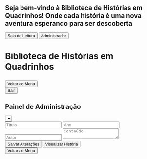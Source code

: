 <html><head><base href="https://camiloduvane.github.io/CD/"><meta charset="UTF-8"><meta name="viewport" content="width=device-width, initial-scale=1.0"><title>Biblioteca de Histórias em Quadrinhos</title>
<style>
  @import url('https://fonts.googleapis.com/css2?family=Bangers&family=Comic+Neue:wght@400;700&display=swap');

  body {
    font-family: 'Comic Neue', cursive;
    background-color: #f0f0f0;
    margin: 0;
    padding: 0;
    height: 100vh;
    display: flex;
    flex-direction: column;
  }

  .overlay {
    position: fixed;
    top: 0;
    left: 0;
    width: 100%;
    height: 100%;
    background-color: rgba(0, 0, 0, 0.7);
    display: flex;
    justify-content: center;
    align-items: center;
    z-index: 1000;
  }

  .login-container {
    background-color: white;
    padding: 20px;
    border-radius: 10px;
    text-align: center;
  }

  .login-btn {
    font-family: 'Bangers', cursive;
    font-size: 1.2em;
    padding: 10px 20px;
    margin: 10px;
    background-color: #ff6b6b;
    color: white;
    border: none;
    border-radius: 5px;
    cursor: pointer;
    transition: background-color 0.3s;
  }

  .login-btn:hover {
    background-color: #ff4757;
  }

  .container {
    flex: 1;
    max-width: none;
    width: 100%;
    margin: 0;
    border-radius: 0;
    box-shadow: none;
    overflow-y: auto;
  }

  h1 {
    font-family: 'Bangers', cursive;
    color: #ff6b6b;
    text-align: center;
    font-size: 2.5em;
    margin-bottom: 20px;
    text-shadow: 2px 2px 0px #feca57;
  }

  .menu {
    display: grid;
    grid-template-columns: repeat(auto-fill, minmax(250px, 1fr));
    gap: 20px;
    margin-bottom: 30px;
  }

  .story-card {
    background-color: #f7f1e3;
    border: 2px solid #2d3436;
    border-radius: 10px;
    padding: 15px;
    transition: transform 0.3s, box-shadow 0.3s;
    cursor: pointer;
  }

  .story-card.read {
    opacity: 0.7;
    background-color: #e0e0e0;
  }

  .story-card:hover {
    transform: translateY(-5px);
    box-shadow: 0 5px 15px rgba(0,0,0,0.1);
  }

  .story-title {
    font-family: 'Bangers', cursive;
    color: #4ecdc4;
    font-size: 1.3em;
    margin-bottom: 10px;
  }

  .story-info {
    font-size: 0.9em;
    color: #636e72;
  }

  .comic-container {
    display: none;
  }

  .scene {
    margin-bottom: 30px;
    border: 1px solid #ddd;
    padding: 15px;
    border-radius: 5px;
  }

  .scene-title {
    font-family: 'Bangers', cursive;
    color: #4ecdc4;
    font-size: 1.5em;
    margin-bottom: 10px;
  }

  .panel {
    background-color: #f7f1e3;
    border: 2px solid #2d3436;
    border-radius: 10px;
    padding: 15px;
    margin-bottom: 15px;
  }

  .panel-description {
    white-space: pre-wrap;
  }

  .dialogue {
    margin-left: 20px;
  }

  .character {
    font-weight: bold;
    color: #6c5ce7;
  }

  .moral {
    font-family: 'Bangers', cursive;
    font-size: 1.2em;
    text-align: center;
    color: #e17055;
    margin-top: 30px;
    padding: 10px;
    background-color: #ffeaa7;
    border-radius: 5px;
  }

  .nav-buttons {
    display: flex;
    justify-content: space-between;
    margin-top: 20px;
  }

  .nav-button {
    font-family: 'Bangers', cursive;
    font-size: 1.2em;
    padding: 10px 20px;
    background-color: #ff6b6b;
    color: white;
    border: none;
    border-radius: 5px;
    cursor: pointer;
    transition: background-color 0.3s;
  }

  .nav-button:hover {
    background-color: #ff4757;
  }

  .nav-button:disabled {
    background-color: #b2bec3;
    cursor: not-allowed;
  }

  .back-to-menu {
    display: block;
    margin: 20px auto;
    font-family: 'Bangers', cursive;
    font-size: 1.2em;
    padding: 10px 20px;
    background-color: #4ecdc4;
    color: white;
    border: none;
    border-radius: 5px;
    cursor: pointer;
    transition: background-color 0.3s;
  }

  .back-to-menu:hover {
    background-color: #45b7aa;
  }

  .exit-btn {
    display: block;
    margin: 20px auto;
    font-family: 'Bangers', cursive;
    font-size: 1.2em;
    padding: 10px 20px;
    background-color: #ff6b6b;
    color: white;
    border: none;
    border-radius: 5px;
    cursor: pointer;
    transition: background-color 0.3s;
  }

  .exit-btn:hover {
    background-color: #ff4757;
  }

  .edit-form {
    background-color: #f9f9f9;
    border: 1px solid #ddd;
    padding: 20px;
    margin-top: 20px;
    border-radius: 5px;
  }

  .edit-form input {
    width: 100%;
    padding: 8px;
    margin: 5px 0 15px 0;
    display: inline-block;
    border: 1px solid #ccc;
    border-radius: 4px;
    box-sizing: border-box;
  }

  .edit-form button {
    background-color: #4CAF50;
    color: white;
    padding: 10px 20px;
    border: none;
    border-radius: 4px;
    cursor: pointer;
  }

  .edit-form button:hover {
    background-color: #45a049;
  }

  .edit-form textarea {
    width: 100%;
    height: 400px;
    margin-bottom: 10px;
    font-family: 'Comic Neue', cursive;
    font-size: 14px;
    line-height: 1.5;
  }

  .edit-form p {
    margin-bottom: 10px;
    font-style: italic;
    color: #666;
  }

  .quiz {
    background-color: #f0f8ff;
    border: 1px solid #add8e6;
    border-radius: 10px;
    padding: 20px;
    margin-top: 30px;
  }

  .quiz h3 {
    font-family: 'Bangers', cursive;
    color: #4ecdc4;
    font-size: 1.5em;
    margin-bottom: 20px;
  }

  .question {
    margin-bottom: 20px;
  }

  .question p {
    font-weight: bold;
    margin-bottom: 10px;
  }

  .question label {
    display: block;
    margin-bottom: 5px;
  }

  .quiz button {
    font-family: 'Bangers', cursive;
    font-size: 1.2em;
    padding: 10px 20px;
    background-color: #ff6b6b;
    color: white;
    border: none;
    border-radius: 5px;
    cursor: pointer;
    transition: background-color 0.3s;
    margin-top: 20px;
  }

  .quiz button:hover {
    background-color: #ff4757;
  }

  .admin-panel {
    background-color: white;
    padding: 20px;
    border-radius: 10px;
    margin-top: 20px;
    display: none;
  }

  #story-select {
    width: 100%;
    padding: 10px;
    margin-bottom: 20px;
    font-size: 16px;
  }

  .quiz-question {
    margin-bottom: 20px;
  }

  .quiz-question input,
  .quiz-question textarea {
    width: 100%;
    padding: 5px;
    margin-bottom: 5px;
  }

  .admin-button {
    font-family: 'Bangers', cursive;
    font-size: 1.2em;
    padding: 10px 20px;
    background-color: #4ecdc4;
    color: white;
    border: none;
    border-radius: 5px;
    cursor: pointer;
    transition: background-color 0.3s;
    margin-top: 20px;
    margin-right: 10px;
  }

  .admin-button:hover {
    background-color: #45b7aa;
  }

  .story-preview {
    display: none;
    background-color: #fff;
    border: 1px solid #ddd;
    border-radius: 10px;
    padding: 30px;
    margin-top: 20px;
    max-height: 600px;
    overflow-y: auto;
    box-shadow: 0 4px 6px rgba(0, 0, 0, 0.1);
  }

  .story-preview h3 {
    font-family: 'Bangers', cursive;
    color: #4ecdc4;
    font-size: 2em;
    margin-bottom: 10px;
    text-align: center;
  }

  .story-preview .story-info {
    text-align: center;
    font-style: italic;
    margin-bottom: 20px;
    color: #666;
  }

  .story-preview .story-content {
    background-color: #f7f1e3;
    border: 2px solid #2d3436;
    border-radius: 10px;
    padding: 25px;
    margin-bottom: 20px;
    white-space: pre-wrap;
    font-family: 'Comic Neue', cursive;
    line-height: 1.8;
    text-align: justify;
  }

  .story-preview .quiz-section h4 {
    font-family: 'Bangers', cursive;
    color: #ff6b6b;
    font-size: 1.5em;
    margin-bottom: 15px;
  }

  .story-preview .quiz-section .question {
    background-color: #f0f8ff;
    border: 1px solid #add8e6;
    border-radius: 8px;
    padding: 15px;
    margin-bottom: 15px;
  }

  .story-preview .quiz-section .question p {
    font-weight: bold;
    margin-bottom: 10px;
  }

  .story-preview .quiz-section .question ul {
    list-style-type: none;
    padding-left: 0;
  }

  .story-preview .quiz-section .question li {
    margin-bottom: 5px;
  }

  .story-preview .quiz-section .question li.correct-answer {
    color: #4CAF50;
    font-weight: bold;
  }

  .quiz-result {
    background-color: #f0f8ff;
    border: 1px solid #add8e6;
    border-radius: 10px;
    padding: 20px;
    margin-top: 30px;
    text-align: center;
  }

  .quiz-result h3 {
    font-family: 'Bangers', cursive;
    color: #4ecdc4;
    font-size: 1.5em;
    margin-bottom: 20px;
  }

  .quiz-result p {
    font-size: 1.2em;
    margin-bottom: 20px;
  }

  .quiz-result button {
    font-family: 'Bangers', cursive;
    font-size: 1.2em;
    padding: 10px 20px;
    background-color: #ff6b6b;
    color: white;
    border: none;
    border-radius: 5px;
    cursor: pointer;
    transition: background-color 0.3s;
  }

  .quiz-result button:hover {
    background-color: #ff4757;
  }

  .fullscreen-btn {
    position: fixed;
    top: 20px;
    right: 20px;
    z-index: 1001;
    font-family: 'Bangers', cursive;
    font-size: 1.2em;
    padding: 10px 20px;
    background-color: #4ecdc4;
    color: white;
    border: none;
    border-radius: 5px;
    cursor: pointer;
    transition: background-color 0.3s;
  }

  .fullscreen-btn:hover {
    background-color: #45b7aa;
  }
  
</style>
</head>
<body>
  <div id="login-overlay" class="overlay">
    <div class="login-container">
      <h2>Seja bem-vindo à Biblioteca de Histórias em Quadrinhos! Onde cada história é uma nova aventura esperando para ser descoberta</h2>
      <button id="reading-room-btn" class="login-btn">Sala de Leitura</button>
      <button id="admin-btn" class="login-btn">Administrador</button>
    </div>
  </div>
  <div class="container">
    <h1>Biblioteca de Histórias em Quadrinhos</h1>
    <div id="story-menu" class="menu"></div>
    <div id="comic-container" class="comic-container">
      <h2 id="comic-title"></h2>
      <div id="comic-content"></div>
      <button class="back-to-menu" onclick="showMenu()">Voltar ao Menu</button>
    </div>
    <button id="exit-btn" class="exit-btn" onclick="showLoginOverlay()">Sair</button>
  </div>
  <div id="admin-panel" class="admin-panel">
    <h2>Painel de Administração</h2>
    <select id="story-select"></select>
    <div id="edit-form" class="edit-form">
      <input type="text" id="edit-title" placeholder="Título">
      <input type="number" id="edit-year" placeholder="Ano">
      <input type="text" id="edit-author" placeholder="Autor">
      <textarea id="edit-content" placeholder="Conteúdo"></textarea>
      <div id="quiz-editor"></div>
      <button onclick="saveStoryChanges()">Salvar Alterações</button>
      <button onclick="previewStory()" class="admin-button">Visualizar História</button>
    </div>
    <button onclick="showMenu()" class="admin-button">Voltar ao Menu</button>
    <div id="story-preview" class="story-preview"></div>
  </div>

  <script>
const stories = [
  {
    id: 1,
    title: "A Galinha dos Ovos de Ouro",
    year: 2000,
    author: "Camilo Duvane",
    content: `No silêncio da manhã, o fazendeiro entrou no galinheiro como fazia todos os dias. Mas, para sua surpresa, encontrou algo brilhando no meio das palhas: um ovo de ouro. Ele o pegou cuidadosamente, admirando o brilho metálico com um sorriso imenso no rosto.
"Com esse ovo, vou comprar o maior trator do mundo!"
Ele não conseguia conter a alegria, imaginando as novas possibilidades que esse ovo traria para sua fazenda. Com o ovo seguro em suas mãos, ele saiu do galinheiro, sem perceber que estava sendo vigiado.

<p>O Plano dos Ladrões</p>
Do outro lado da fazenda, escondidos entre árvores, dois ladrões observavam atentamente o fazendeiro. Eles tinham ouvido rumores sobre o ovo de ouro e estavam determinados a roubá-lo.
"Precisamos desse ovo. Com ele, seremos ricos!"
Os dois abriram um mapa desenhado à mão no chão, traçando os passos de como invadir o galinheiro. Estavam confiantes de que o plano era perfeito.
"Entramos pelo portão lateral, depois escalamos a cerca e pegamos a galinha. Fácil."

<p>O Roubo</p>
Na calada da noite, os ladrões finalmente executaram seu plano. Chegaram ao poleiro, mal iluminado pela luz da lua, e começaram a se aproximar da galinha que, supostamente, botava os ovos de ouro. Quando estavam prestes a pegá-la, um som alto os fez congelar.

<p>"CÓCÓRÓCÓCÓÓÓÓÓ!"</p>
O cacarejar ecoou por toda a fazenda, acordando os outros animais. Desesperados, os ladrões se entreolharam, o medo crescendo.

<p>A Fuga<p/>
"Corre! Corre!"
Os dois fugiram em pânico, tropeçando nas cercas e deixando um rastro de penas para trás, enquanto o cacarejar continuava alto. O plano perfeito tinha virado um desastre. Eles correram sem parar até encontrarem abrigo.

<p>O Fazendeiro Retorna</p>
Na manhã seguinte, os ladrões, ainda tremendo e escondidos atrás de arbustos, observaram o fazendeiro retornando ao galinheiro. Ele parecia alheio ao ocorrido, acariciando a galinha e levando outro ovo para casa, com um sorriso no rosto.
"Que noite tranquila. Agora é hora de vender outro ovo de ouro."
Enquanto o fazendeiro caminhava para sua casa, os ladrões sabiam que, por ora, seus planos de roubar a galinha dos ovos de ouro estavam arruinados.
E assim termina a história dos ladrões, que, mesmo com todo o planejamento, acabaram fugindo com as mãos vazias!`,
    read: false,
    quiz: [
      {
        question: "O que o fazendeiro encontrou no galinheiro?",
        options: ["Uma galinha nova", "Um ovo de prata", "Um ovo de ouro", "Um saco de dinheiro"],
        correctAnswer: 2
      },
      {
        question: "O que o fazendeiro planejava fazer com o ovo de ouro?",
        options: ["Construir uma casa", "Comprar o maior trator do mundo", "Vender a fazenda", "Guardar o ovo como lembrança"],
        correctAnswer: 1
      },
      {
        question: "Como os ladrões planejavam roubar o ovo?",
        options: ["Elaborando um plano com um mapa desenhado à mão", "Pedindo o ovo ao fazendeiro", "Comprando a galinha do fazendeiro", "Esperando a galinha botar outro ovo"],
        correctAnswer: 0
      },
      {
        question: "Quando os ladrões decidiram executar o plano?",
        options: ["De manhã cedo", "À tarde", "Durante a noite", "No horário de almoço"],
        correctAnswer: 2
      },
      {
        question: "O que aconteceu quando os ladrões chegaram ao galinheiro?",
        options: ["A galinha os atacou", "O fazendeiro os pegou", "Eles roubaram o ovo", "A galinha começou a cacarejar alto"],
        correctAnswer: 3
      },
      {
        question: "O que os ladrões fizeram quando ouviram a galinha cacarejar?",
        options: ["Pegaram a galinha e correram", "Fugiram em pânico", "Se esconderam no galinheiro", "Gritaram por ajuda"],
        correctAnswer: 1
      },
      {
        question: "Onde os ladrões se esconderam após fugirem do galinheiro?",
        options: ["No celeiro", "Dentro do galinheiro", "Atrás de arbustos", "Na casa do fazendeiro"],
        correctAnswer: 2
      },   
      {
        question: "O fazendeiro percebeu o plano dos ladrões?",
        options: ["Não", "Sim, ele os pegou", "Sim, mas não fez nada", "Sim, e correu atrás deles"],
        correctAnswer: 0
      },
      {
        question: "O que o fazendeiro fez na manhã seguinte?",
        options: ["Ele voltou ao galinheiro, acariciou a galinha e levou outro ovo para casa", "Ele descobriu o plano dos ladrões", "Ele vendeu a galinha", "Ele trancou o galinheiro"],
        correctAnswer: 0
      },
     {
        question: "Como a história termina para os ladrões?",
        options: ["Conseguem roubar o ovo", "São presos pelo fazendeiro", "Se tornam amigos do fazendeiro", "Fugiram sem o ovo e com o plano fracassado"],
        correctAnswer: 3
      }
    ]
  },
  {
    id: 2,
    title: "As Aventuras do Gato de Botas",
    year: 1995,
    author: "Camilo Duvane",
    content: `<p>O Desfile do Gato de Botas</p>
Era uma vez, em uma cidade distante, um gato muito especial que usava botas de couro reluzente. Ele era conhecido por sua astúcia e coragem. Enquanto caminhava pelas ruas, os moradores admiravam sua confiança e elegância. Com sua espada presa ao cinto e seu chapéu inclinado para o lado, o Gato de Botas se preparava para uma missão perigosa: derrotar o terrível Ogro da montanha. Ele sorriu de canto, sabendo que nada poderia impedi-lo.

<p>Preparativos para a Jornada</p>
Em seu esconderijo secreto, o Gato de Botas organizava tudo com cuidado. Ele encheu sua bolsa com petiscos de atum, colocou sua capa e ajustou bem as botas. "Vamos, Rato", disse ele ao seu pequeno companheiro. "Hoje é o dia em que enfrentaremos o Ogro e sairemos vitoriosos!" O Rato, que sempre o acompanhava, tremia de medo, mas confiava plenamente no Gato de Botas.

<p>A Caminho da Caverna</p>
Eles caminharam por florestas densas e cruzaram rios gelados até que, finalmente, chegaram à entrada da caverna do Ogro. O lugar era sombrio, com musgos escorrendo pelas paredes de pedra e uma neblina que parecia esconder perigos à espreita. O Gato de Botas sacou sua espada e deu um passo à frente. "Agora começa a verdadeira aventura", ele disse, com um brilho nos olhos.

<p>O Primeiro Desafio – Os Guardiões de Pedra</p>
Ao entrarem na caverna, dois enormes guardiões de pedra surgiram das sombras, bloqueando o caminho. Suas vozes ressoavam como trovões: "Ninguém entra sem provar sua força!" O Gato de Botas não hesitou. Ele pulou com agilidade, desviando dos socos pesados das estátuas e usando sua espada para desferir golpes rápidos. Com suas botas mágicas, ele saltava pelas paredes, confundindo os guardiões, até que, com um movimento preciso, derrubou as criaturas de pedra com um golpe final.

<p>O Labirinto do Ogro</p>
Após vencer os guardiões, o Gato e o Rato se viram diante de um labirinto escuro e traiçoeiro. O Ogro tinha enchido o lugar de armadilhas mortais. Flechas voavam de todos os lados, e o chão se abria em buracos profundos. Mas o Gato de Botas, com sua incrível habilidade e agilidade, desviava de cada obstáculo, enquanto o Rato seguia em sua cauda, torcendo para que não errassem o caminho. A cada passo, o labirinto parecia mais difícil, mas o Gato de Botas não desistia.

<p>O Encontro com o Ogro</p>
Finalmente, depois de vencer o labirinto, eles chegaram à câmara central, onde o Ogro estava sentado em seu trono de ossos. Ele era gigantesco, com músculos que pareciam montanhas e olhos que brilhavam como brasas. "Quem ousa invadir minha caverna?", rugiu o Ogro. O Gato de Botas se aproximou, sem mostrar medo, e disse: "Eu sou o Gato de Botas, e vim acabar com o seu reinado de terror!" O Ogro deu uma gargalhada, mas o Gato estava preparado.

<p>A Grande Batalha</p>
O Ogro levantou seu pesado porrete e atacou, fazendo o chão tremer. O Gato de Botas, com sua agilidade, saltava para fora do alcance dos golpes, desferindo ataques rápidos com sua espada. Cada vez que o Ogro tentava esmagá-lo, o Gato usava suas botas mágicas para saltar mais alto e mais rápido, cortando o monstro em pontos estratégicos. Mas o Ogro era poderoso, e cada erro poderia ser fatal.
<p>A luta foi intensa. O Gato escalava as paredes e usava cada centímetro de sua inteligência e agilidade para vencer. Em um momento de descuido, o Ogro o encurralou, mas o Rato, com sua pequena bravura, mordeu o tornozelo do gigante, distraindo-o por tempo suficiente para o Gato de Botas desferir o golpe final — um corte certeiro que fez o Ogro cair, derrotado.</p>

<p>O Tesouro e o Retorno Triunfante</p>
Com o Ogro derrotado, o Gato de Botas e o Rato descobriram o tesouro escondido nas profundezas da caverna. Riquezas além da imaginação estavam à sua disposição, mas, mais importante que o ouro, era a sensação de vitória e dever cumprido. O Gato de Botas olhou para o Rato e sorriu. "Conseguimos, meu amigo. Agora, vamos para casa."

<p>E assim, o Gato de Botas voltou para a cidade, mais uma vez aclamado como herói. As pessoas o saudaram enquanto ele caminhava pelas ruas com suas botas brilhando e sua cabeça erguida, sabendo que sua coragem e astúcia haviam salvado o dia mais uma vez.</p>`,
    read: false,
    quiz: [
      {
        question: "Qual era o objetivo do Gato de Botas ao entrar na caverna do Ogro?",
        options: ["Encontrar um tesouro perdido.", "Libertar prisioneiros do Ogro.", "Derrotar o Ogro e acabar com seu reinado de terror.", "Procurar um antigo artefato mágico."],
        correctAnswer: 2
      },
      {
        question: "Quem acompanhava o Gato de Botas em sua jornada?",
        options: ["Um pequeno rato.", "Um cavalo valente.", "Um corvo sábio.", "Um leão corajoso."],
        correctAnswer: 0
      },
      {
        question: "Qual foi o primeiro desafio que o Gato de Botas enfrentou dentro da caverna?",
        options: ["Um rio de lava.", "Guardiões de pedra gigantes.", "Uma armadilha de flechas.", "Um dragão adormecido."],
        correctAnswer: 1
      },
      {
        question: "Como o Rato ajudou o Gato de Botas na batalha contra o Ogro?",
        options: ["Distraiu o Ogro mordendo seu tornozelo.", "Trouxe uma espada mágica ao Gato de Botas.", " Fez uma armadilha para o Ogro cair.", "Falou com o Ogro para negociar a paz."],
        correctAnswer: 0
      }
    ]
  },
  {
    id: 3,
    title: "O Dia em que o Sol Tirou Férias",
    year: 2022,
    author: "Camilo Duvane",
    content: `<p>O Sol Decide Descansar</p>
Era uma vez, em um reino distante, onde todos os dias o Sol nascia pontualmente, brilhante e caloroso, iluminando o mundo com sua luz dourada. No entanto, naquela manhã, algo inesperado aconteceu. O Sol, ao despertar no horizonte, se sentiu cansado. "Todos os dias eu ilumino a Terra sem descanso", pensou ele. "Hoje, vou tirar um dia de folga!" E assim, sem pensar duas vezes, o Sol se escondeu atrás de uma nuvem enorme, bocejou, e adormeceu novamente.

<p>O Mundo sem Amanhecer</p>
As horas passaram e, estranhamente, não amanhecia. As pessoas saíram de suas casas, mas a escuridão continuava. O relógio marcava 8 da manhã, depois 9, 10… e ainda estava tudo escuro. "O que está acontecendo?", perguntavam-se, intrigadas. Os agricultores esperavam a luz do Sol para começar o trabalho, as crianças estavam confusas, e até os relógios de sol ficaram inúteis. As ruas estavam cheias de murmúrios: "Onde está o Sol? Será que ele nos abandonou?"

<p>A Confusão dos Animais</p>
Enquanto as pessoas tentavam entender o que estava acontecendo, os animais noturnos ficaram completamente confusos. Os morcegos voavam em círculos, sem saber se deveriam caçar ou voltar para suas cavernas. As corujas, que normalmente dormiam durante o dia, estavam acordadas, mas estranhavam que a noite parecia não ter fim. "Deveríamos continuar acordados?", perguntava-se um lobo a outro. "Ou será que estamos presos em uma noite eterna?" Os animais diurnos, por sua vez, se recusavam a sair de seus abrigos, achando que era noite.

<p>Os Planos da Lua</p>
Enquanto o Sol descansava, a Lua, que normalmente só aparecia à noite, olhava a Terra com preocupação. Ela sabia que não estava pronta para iluminar o mundo durante o dia. "Eu sou a guardiã da noite", pensava a Lua, "mas com o Sol dormindo, alguém precisa cuidar de tudo!" Assim, a Lua decidiu aparecer no céu, mas sua luz fraca não era suficiente para trazer a mesma energia que o Sol. "Preciso acordar o Sol", concluiu.

<p>A Conversa da Lua com o Sol</p>
A Lua, então, subiu até o esconderijo do Sol e o encontrou profundamente adormecido. "Sol!", chamou a Lua suavemente. "Todos na Terra estão confusos. Os humanos estão inquietos, os animais não sabem o que fazer, e a natureza precisa de você." O Sol abriu um olho, ainda preguiçoso. "Só mais cinco minutos...", ele murmurou. Mas a Lua insistiu: "Você pode descansar depois. O mundo precisa da sua luz!" Relutante, o Sol finalmente se espreguiçou e saiu de trás da nuvem.

<p>O Sol Retorna ao Céu</p>
De repente, um feixe de luz dourada cortou o céu, e as pessoas começaram a aplaudir. "O Sol voltou!", gritaram. Os animais diurnos saíram de seus abrigos, animados para um novo dia, enquanto os noturnos voltaram para suas cavernas e tocas, aliviados por poderem finalmente descansar. A Lua sorriu ao ver a Terra retornar ao seu equilíbrio natural. O Sol, mesmo ainda um pouco cansado, sentiu-se feliz por voltar a iluminar o mundo, sabendo que era insubstituível.

<p>Uma Lição Importante</p>
Antes de desaparecer no horizonte ao final do dia, o Sol refletiu: "Talvez eu realmente precise de uma folga de vez em quando, mas o mundo depende de mim. Da próxima vez, vou descansar durante a noite e deixar a Lua fazer seu trabalho." E assim, o Sol aprendeu uma importante lição sobre responsabilidade e equilíbrio, e o mundo voltou a sua rotina normal, com Sol durante o dia e Lua à noite.`,
    read: false,
    quiz: [
      {
        question: "Por que o Sol decidiu tirar um dia de folga?",
        options: ["Porque ele estava cansado de iluminar o mundo todos os dias.", "Porque estava chovendo.", "Porque a Lua pediu para ele descansar.", "Porque os humanos não precisavam mais de sua luz."],
        correctAnswer: 0
      },
      {
        question: "O que aconteceu com as pessoas quando o Sol não apareceu?",
        options: ["Elas foram dormir novamente.", "Elas não perceberam a falta do Sol.", "Elas fizeram uma festa para a Lua.", "Elas ficaram surpresas e confusas porque não amanhecia."],
        correctAnswer: 3
      },
      {
        question: "Como os animais noturnos reagiram à ausência do Sol?",
        options: ["Eles aproveitaram para caçar mais.", "Eles ficaram confusos, sem saber se deveriam dormir ou ficar acordados.", "Eles ficaram felizes por poder viver o dia todo na escuridão.", "Eles voltaram para suas tocas imediatamente."],
        correctAnswer: 1
      },
      {
        question: "Qual foi a solução que a Lua encontrou para lidar com a falta do Sol?",
        options: ["Ela decidiu brilhar com mais força para iluminar o dia.", "Ela foi conversar com o Sol para convencê-lo a voltar.", "Ela foi conversar com o Sol para convencê-lo a voltar.", "Ela decidiu deixar o mundo sem luz até o Sol voltar."],
        correctAnswer: 2
      },
      {
        question: "Como o Sol reagiu quando a Lua tentou convencê-lo a voltar?",
        options: ["Ele se recusou e pediu para a Lua cuidar do dia.", "Ele disse que precisava de mais tempo para descansar, mas acabou voltando.", "Ele concordou imediatamente e voltou para o céu.", "Ele se escondeu ainda mais."],
        correctAnswer: 1
      },
      {
        question: "Qual foi a lição que o Sol aprendeu ao final da história?",
        options: ["Que ele pode tirar folga quando quiser, sem avisar ninguém.", "Que o mundo não depende tanto dele quanto ele pensava.", "Que ele tem uma grande responsabilidade e deve descansar nos momentos apropriados.", "Que a Lua deveria assumir o papel de iluminar o mundo sempre."],
        correctAnswer: 2
      }
    ]
  },
  {
    id: 4,
    title: "A Girafa que Tinha Medo de Alturas",
    year: 2024,
    author: "Camilo Duvane",
    content: `<p>Gigi Descobre seu Medo</p>
Era uma vez, em uma vasta savana africana, onde vivia uma jovem girafa chamada Gigi. Gigi era alta, com um pescoço comprido como todas as girafas, mas havia algo que a diferenciava: ela tinha medo de alturas! Tudo começou em um dia ensolarado, quando Gigi estava comendo folhas do topo de uma árvore alta. Curiosa, ela olhou para baixo e sentiu um frio na barriga. "Ai, que alto!", pensou, tremendo um pouco. Suas longas pernas pareceram bambear e, naquele momento, ela descobriu que tinha um grande medo de olhar para baixo.

<p>Os Animais Tentam Ajudar</p>
A notícia sobre o medo de Gigi rapidamente se espalhou pela savana. Todos os outros animais ficaram surpresos: "Como uma girafa, que é tão alta, pode ter medo de altura?" Mas, ao invés de rirem dela, os amigos de Gigi decidiram ajudar. O elefante sugeriu: "Você deveria tentar subir em colinas pequenas e olhar para baixo, para se acostumar". O macaco, que adorava balançar nas árvores, disse: "Tente subir em uma árvore comigo, Gigi, e vamos balançar lá do alto!". Mas nada disso parecia funcionar. Cada vez que Gigi olhava para baixo, seu medo voltava.

<p>Gigi Pratica Olhar para Cima</p>
Desanimada, Gigi pensou que jamais superaria seu medo. Foi então que uma coruja sábia, que observava tudo de longe, deu um conselho diferente: "Gigi, ao invés de olhar para baixo, por que você não tenta olhar para cima? O céu é vasto e bonito. Quem sabe isso ajude a acalmar seu coração." Gigi ficou pensativa. "Olhar para cima? Nunca pensei nisso!" No dia seguinte, Gigi começou a praticar. Toda vez que sentia o medo chegar, ela olhava para o céu azul, para as nuvens fofas, e aos poucos começou a se sentir mais confiante. "O céu é lindo", pensava, "e não há nada a temer quando olho para cima."

<p>O Filhote de Pássaro em Perigo</p>
Certo dia, enquanto caminhava pela savana, Gigi ouviu um piado desesperado. Olhando para o alto de uma árvore, ela viu que um filhote de pássaro tinha caído do ninho e estava preso em um galho mais abaixo. A mãe pássaro voava em pânico ao redor, mas não conseguia alcançar o filhote. Gigi olhou em volta e percebeu que, por mais que outros animais quisessem ajudar, nenhum deles era alto o suficiente para alcançar o filhote. Ela sabia que só ela poderia salvá-lo. "Eu sou a única que pode fazer isso", pensou Gigi, seu coração acelerando.

<p>Gigi Supera seu Medo</p>
Com o filhote choramingando, Gigi sabia que não podia hesitar. Apesar de sentir o medo apertar em seu peito, ela lembrou-se do que havia aprendido: "Olhe para cima, Gigi!" Com determinação, ela ergueu a cabeça, olhou para o céu, e estendeu seu pescoço longo e elegante até o galho onde o filhote estava preso. Sem olhar para baixo, Gigi gentilmente pegou o filhote com sua boca e o devolveu ao ninho seguro. Todos os animais ao redor aplaudiram sua coragem. Gigi, surpresa com o que acabara de fazer, percebeu que, ao focar no que realmente importava — o filhote —, o medo desaparecera. Ela havia superado seu medo de altura!

<p>Uma Nova Giraffa</p>
Depois daquele dia, Gigi nunca mais teve medo de altura. Ela entendeu que às vezes nossos maiores medos podem ser superados quando nos concentramos em algo mais importante. Gigi continuou a olhar para o céu, mas agora, sempre que necessário, ela também conseguia olhar para baixo com confiança. A savana comemorava sua bravura, e Gigi, que antes tinha medo de ser tão alta, agora tinha orgulho de sua altura, sabendo que isso a tornava especial e capaz de grandes feitos.`,
    read: false,
    quiz: [
      {
        question: "Qual é o nome da girafa da história?",
        options: ["Gina", "Gigi", "Gina", "Gilda"],
        correctAnswer: 1
      },
      {
        question: "O que Gigi pratica para superar seu medo?",
        options: ["Pular", "Correr", "Olhar para cima", "Fechar os olhos"],
        correctAnswer: 2
      },
      {
        question: "O que faz Gigi superar seu medo no final?",
        options: ["Ver um arco-íris", "Ganhar um prêmio", "Salvar um filhote de pássaro", "Subir em uma árvore"],
        correctAnswer: 2
      },
      {
        question: "Como os outros animais reagem ao medo de Gigi?",
        options: ["Eles riem dela.", "Eles ignoram seu medo.", "Eles dizem que ela deve ficar longe de alturas.", "Eles tentam ajudá-la a superar seu medo."],
        correctAnswer: 3
      },
      {
        question: "Qual conselho a coruja sábia dá a Gigi?",
        options: ["Olhar para cima em vez de para baixo.", "Ignorar seu medo.", "Olhar para cima", "Pedir ajuda a outros animais."],
        correctAnswer: 0
      },
      {
        question: "O que Gigi descobre sobre alturas ao salvar o filhote de pássaro?",
        options: ["Que alturas são sempre assustadoras.", "Que ela prefere ficar no chão.", "Que alturas não são tão assustadoras como ela pensava", "Que nunca mais quer subir em árvores"],
        correctAnswer: 2
      }
    ]
  },
  {
    id: 5,
    title: "O Peixe que Queria Voar",
    year: 2024,
    author: "Camilo Duvane",
    content: `Finn, o peixinho, olhava para o céu enquanto os pássaros voavam em grandes círculos. Seus olhos brilhavam com a ideia de fazer o mesmo. “Oh, como seria maravilhoso tocar as nuvens e sentir o vento nas nadadeiras!” ele pensava, sonhando em voar.

Determinada, Finn começou a praticar. Com todo o impulso que conseguia, ele nadava até a superfície e pulava para fora da água, esticando suas nadadeiras como asas. Mas, inevitavelmente, caía de volta na água com um splash. Ele tentava, tentava, mas o resultado era sempre o mesmo.

Um dia, enquanto tentava mais uma vez, uma gaivota chamada Gabi pousou na beira da água e o observou. "Por que você está tentando voar, Finn?", perguntou ela. Finn respondeu: "Quero ser livre como vocês, os pássaros." A gaivota sorriu com carinho e disse: "Ser livre não significa ser como os outros. Nós, pássaros, voamos no céu, mas vocês, peixes, têm um mundo imenso para explorar debaixo d'água."

Refletindo sobre as palavras de Gabi, Finn percebeu que podia “voar” de uma forma diferente, explorando o oceano com suas nadadeiras. Ele começou a nadar mais rápido, dando voltas e piruetas na água. Sentiu-se livre, sentiu-se feliz. Descobriu que, ao movimentar as nadadeiras e o corpo com agilidade, podia ‘voar’ debaixo d'água, como nunca havia pensado antes.

Finn, cheio de alegria, voltou para perto da superfície e chamou Gabi e os outros pássaros para verem. Ele fez um verdadeiro espetáculo aquático, girando, saltando e fazendo acrobacias. Os pássaros ficaram impressionados e aplaudiram seu talento. "Uau, Finn!", disseram eles, "você realmente sabe voar!". Finn, finalmente, sentiu que não precisava ser como os pássaros para sentir a liberdade que tanto desejava. Ele havia encontrado seu próprio voo. `,
    read: false,
    quiz: [
      {
        question: "Qual é o sonho de Finn?",
        options: ["Nadar mais rápido", "Voar como os pássaros", "Viver em um aquário", "Encontrar um tesouro"],
        correctAnswer: 1
      },
      {
        question: "Quem ajuda Finn a entender a importância de ser quem ele é?",
        options: ["Um tubarão", "Uma tartaruga", "Uma gaivota", "Outro peixe"],
        correctAnswer: 2
      },
      {
        question: "O que Finn descobre que pode fazer no final da história?",
        options: ["Voar no ar", "Respirar fora d'água", "'Voar' debaixo d'água", "Falar com humanos"],
        correctAnswer: 2
      }
    ]
  }, 


{
    id: 6,
    title: "A Formiga e a Cigarra",
    year: 2024,
    author: "Camilo Duvane",
    content: `Era uma vez, numa floresta cheia de vida, uma cigarra que passava os dias cantando e tocando sua música alegre. A cigarra adorava o verão, com seu calor acolhedor e abundância de comida. Ela passava os dias pulando de folha em folha, apreciando a vida ao máximo.

Enquanto isso, a formiga, sua vizinha, estava ocupada trabalhando arduamente. A formiga sabia que o verão não duraria para sempre. Ela coletava grãos e sementes, armazenando provisões para o inverno rigoroso que viria. Cada dia, ela saía cedo para trabalhar e voltava tarde, sempre carregando algo para o seu formigueiro.

<p>A cigarra observava a formiga e ria dela.</p>
– Formiga, por que você trabalha tanto? – perguntava a cigarra. – Venha cantar e aproveitar o verão! A vida é curta demais para desperdiçar com trabalho.

<p>A formiga, pacientemente, respondia:</p>
– Estou me preparando para o inverno. Quando o frio chegar, você verá que o meu trabalho valerá a pena. E você, cigarra, o que fará quando a neve cobrir tudo e não houver mais comida?

A cigarra apenas dava de ombros e continuava a cantar. Ela não conseguia imaginar que o verão algum dia acabaria.

Os dias quentes e ensolarados passaram rapidamente, e o outono chegou com seus ventos frios e folhas caindo. A cigarra começou a perceber a mudança no ar, mas ainda assim continuava a cantar, embora com menos entusiasmo.

Finalmente, o inverno chegou com toda a sua força. A floresta, antes cheia de vida, agora estava coberta de neve. As árvores estavam nuas, e não havia mais folhas ou grãos disponíveis. A cigarra, tremendo de frio e faminta, tentou encontrar algo para comer, mas tudo estava coberto de gelo.

<p>Desesperada, a cigarra foi até a casa da formiga. Bateu na porta, quase sem forças, e implorou: </p>
– Formiga, por favor, me ajude! Estou morrendo de fome e frio. Não tenho onde ficar nem o que comer.

A formiga abriu a porta e, ao ver a cigarra em tão mau estado, sentiu compaixão. Convidou a cigarra para entrar e deu-lhe um pouco de comida quente.

– Durante o verão, enquanto eu trabalhava, você só cantava. – disse a formiga. – Agora você vê a importância do trabalho e da preparação.

<p>A cigarra, arrependida, abaixou a cabeça. </p>
– Você tem razão, formiga. Eu fui tola em não me preparar para o inverno. Se você me permitir, prometo que no próximo verão trabalharei duro ao seu lado e nunca mais subestimarei a importância de estar preparada.

A formiga, sendo generosa e compassiva, aceitou a promessa da cigarra. E assim, durante todo o inverno, as duas viveram juntas, compartilhando a comida e o calor.

Quando o verão voltou, a cigarra cumpriu sua promessa. Trabalhou arduamente ao lado da formiga, coletando e armazenando provisões para o próximo inverno. E, de vez em quando, ainda encontrava tempo para cantar e tocar sua música, mas agora com a sabedoria de que o trabalho e a diversão podem coexistir de forma equilibrada.

Essa fábula destaca a importância do trabalho duro, da preparação e da responsabilidade, além de valorizar a compaixão e o perdão.`,
    read: false,
    quiz: [
      {
        question: "Qual é a principal diferença entre a formiga e a cigarra?",
        options: ["A formiga canta, enquanto a cigarra trabalha", "A formiga trabalha duro para se preparar, enquanto a cigarra se diverte sem se preocupar com o futuro", "A formiga é grande, e a cigarra é pequena", "A formiga não gosta de música, enquanto a cigarra toca instrumentos"],
        correctAnswer: 1
      },
      {
        question: "O que a formiga está fazendo durante o verão?",
        options: ["Coletando grãos e se preparando para o inverno", "Dormindo", "Procurando um lugar para morar", "Cantando e dançando"],
        correctAnswer: 0
      },
      {
        question: "Como a cigarra se sente quando o inverno chega?",
        options: ["Feliz e satisfeita", "Esperançosa e otimista", "Atraente e popular", "Fria e faminta"],
        correctAnswer: 3
      }
    ]
}, 
{
    id: 7,
    title: "A Travessia da Floresta - Uma Jornada de Coragem é Números",
    year: 2025,
    author: "Camilo Duvane",
    content: `Camilo Duvane, um jovem de 16 anos, vivia na pequena Vila Serenidade, cercada por uma floresta tão densa que parecia esconder segredos de eras esquecidas. O caminho até a escola, que ficava na cidade vizinha, exigia atravessar essa floresta. Poucos se arriscavam por lá, mas Camilo não tinha escolha. Seu sonho de se tornar contador e auditor não permitia que ele desistisse, não importava o quão perigoso fosse o trajeto.

<p>Primeiro Dia: O Começo do Desafio</p>
Com a mochila nas costas e uma calculadora no bolso, Camilo deu seus primeiros passos na floresta. Mal entrou na trilha e já sentiu que algo o observava. De repente, um rugido ensurdecedor ecoou. Um monstro gigantesco, com olhos brilhantes e presas afiadas, emergiu das sombras. Era uma criatura que parecia um cruzamento entre um gorila e um crocodilo.

Camilo, tremendo de medo, lembrou-se das aulas de matéria financeira. Ele pensou rápido: “Se isso fosse uma negociação, como eu apresentaria uma solução?” Usando sua lanterna, projetou uma sombra que assustou o monstro, dando-lhe tempo para correr.

“Preciso de um plano melhor se quiser sobreviver a isso todos os dias”, murmurou enquanto recuperava o fôlego.

<p>O Segundo Dia: Estratégia e Números</p>
Determinado a se preparar melhor, Camilo levou um caderno onde desenhou mapas e anotou tudo o que encontrava na floresta. No segundo dia, ao atravessar um rio, deparou-se com um monstro semelhante a uma serpente gigante que bloqueava sua passagem. Camilo usou um truque matemático: calculou a trajetória das pedras no rio para criar um caminho seguro. Jogando algumas pedras para distrair a serpente, atravessou o rio ileso. Ele sentiu uma pequena vitória e anotou: “É tudo uma questão de resolver problemas.”

<p>O Terceiro Dia: Aliados Inesperados</p>
No terceiro dia, Camilo encontrou macacos agitados que o alertaram para o perigo. Agradecendo pela ajuda, ofereceu uma fruta e, em troca, os macacos passaram a segui-lo como guias. Ao longo do caminho, enfrentaram juntos um monstro com corpo de árvore e tentáculos que prendiam quem tentasse passar. Camilo usou um truque: desenhou um esquema financeiro na terra, distraindo o monstro enquanto os macacos criavam uma rota alternativa.

“Quem diria que até monstros se interessam por planejamento financeiro?”, ele brincou.

<p>Uma Semana de Surpresas</p>
Com o passar dos dias, Camilo começou a observar padrões no comportamento dos monstros. Em uma manhã nebulosa, deparou-se com um gigante feito de rochas que bloqueava o caminho. O monstro parecia inabalável, mas Camilo percebeu que ele se movia de forma lenta e previsível. Usando um cronograma que rabiscou em seu caderno, esperou pelos momentos exatos para avançar entre as passadas pesadas da criatura. No fim do dia, anotou em seu diário: “Análise de padrões e gestão de tempo funcionam até com monstros.”

Em outra ocasião, a floresta se encheu de uma névoa espessa que fazia Camilo perder o rumo. Ele calculou a direção usando um relógio de sol improvisado e os mapas que desenhara. No caminho, encontrou um esquilo que parecia saber onde estava indo. Camilo o seguiu, apenas para descobrir que o pequeno animal o estava levando a uma clareira onde ele enfrentaria uma aranha gigante com oito olhos flamejantes.

Desta vez, Camilo usou lógica simples: distraiu a criatura com reflexos de luz usando um pequeno espelho da mochila, criando confusão suficiente para escapar. 

<p>Um Mês Depois: O Enigma do Labirinto Vivo</p>
Após semanas de travessias desafiadoras, Camilo encontrou o que parecia ser um labirinto formado por árvores que se moviam lentamente, mudando de posição sempre que ele escolhia um caminho. Ele lembrou-se das aulas de probabilidade e começou a marcar cada rota que já havia tentado. Depois de várias tentativas, conseguiu atravessar o labirinto e deixou um registro detalhado do trajeto para futuras viagens.

Ao sair do labirinto, encontrou Luna, uma garota corajosa que também atravessava a floresta. Ela revelou que seu objetivo era semelhante ao de Camilo: chegar à escola e alcançar seus sonhos. Juntos, começaram a enfrentar os desafios, combinando suas habilidades e desenvolvendo estratégias cada vez mais eficazes.

<p>O Terceiro Ano: A União Faz a Força</p>
No terceiro ano, os monstros da floresta pareciam estar mais organizados. Camilo e Luna começaram a observar que algumas criaturas agiam em grupos, formando verdadeiras emboscadas. Eles criaram um sistema de comunicação com apitos e sinais visuais para alertar um ao outro de perigos iminentes.

Certa vez, enfrentaram um grupo de pássaros gigantes que atacavam em revoada. Camilo usou sua habilidade de cálculos rápidos para prever as trajetórias dos pássaros, enquanto Luna usava uma funda para derrubar alguns e criar uma rota de fuga. “Auditoria de riscos nunca foi tão literal”, Camilo comentou com um sorriso nervoso.

<p>O Quarto Ano: A Jornada Final</p>
Durante os quatro anos de travessias diárias, Camilo aprendeu a lidar com os desafios da floresta usando sua paixão pela contabilidade. Ele criou estratégias baseadas em análises de risco, fez anotações detalhadas sobre os monstros e suas fraquezas e desenvolveu um sistema para economizar energia e tempo.

No último dia antes de se formar no ensino geral, a floresta parecia mais ameaçadora do que nunca. Uma tempestade tornava o caminho quase intransitável, e monstros gigantes cercavam a trilha. Mas Camilo estava pronto. Ele usou um plano detalhado, onde cada passo era calculado. Usou até mesmo estatísticas para prever o comportamento dos monstros e atravessou a floresta com sucesso.

Ao chegar à escola, sentiu uma mistura de alívio e orgulho. Sua dedicação aos estudos o levou a ser aceito em uma renomada universidade, onde se especializou em Contabilidade e Auditoria.

<p>A Formação e a Distinção de Honra</p>
Na faculdade, Camilo aplicou tudo o que aprendeu na floresta. Suas análises financeiras eram tão precisas quanto os planos que usava para escapar de monstros. Em sua formatura, recebeu uma distinção de honra pelo excelente desempenho acadêmico.

Durante o discurso, Camilo disse: “A contabilidade me salvou da floresta, e os números me mostraram que, com coragem e planejamento, podemos enfrentar qualquer desafio. Nunca desistam de seus sonhos, mesmo que haja monstros no caminho."`,
    read: false,
    quiz: [
      {
question: "Qual era o principal objetivo de Camilo ao atravessar a floresta diariamente?",
        options: ["Buscar frutas raras para vender", "Ir à escola para realizar o sonho de ser contador e Auditor", "Explorar a floresta para escrever um livro", "Fugir da vila Serenidade"],
        correctAnswer: 1
      },

question: "O que Camilo usou para assustar o monstro no primeiro dia?",
options: ["Uma pedra", "Uma sombra projetada pela lanterna", "Um grito alto", "Um esquema financeiro"],
correctAnswer: 1


question: "Como Camilo conseguiu atravessar o rio bloqueado pela serpente gigante?", 
options: ["Pulando diretamente sobre a serpente", "Usando um barco improvisado", "Jogando pedras para distraí-la e calculando a trajetória segura", "Chamando ajuda dos macaco"], 
correctAnswer: 2

queation: ["Qual foi a primeira aliança formada por Camilo na floresta?
a) Com Luna, a garota corajosa.
b) Com macacos que o ajudaram a identificar perigos.
c) Com um esquilo que o guiou.
d) Com o monstro rochoso.
Resposta correta: b


5. O que Camilo encontrou no labirinto vivo?
a) Um caminho direto para a escola.
b) Luna, que também atravessava a floresta.
c) Um grupo de pássaros gigantes em revoada.
d) Um esquilo com um mapa mágico.
Resposta correta: b


6. Como Camilo e Luna enfrentaram os pássaros gigantes que atacavam em revoada?
a) Camilo usou cálculos rápidos para prever as trajetórias e Luna usou uma funda.
b) Camilo usou um espelho para distraí-los.
c) Camilo e Luna se esconderam até os pássaros partirem.
d) Criaram uma armadilha usando galhos e folhas.
Resposta correta: a


7. Qual habilidade Camilo desenvolveu que o ajudou a superar desafios na floresta?
a) Combate físico.
b) Gestão do tempo, análise de padrões e cálculo matemático.
c) Domar monstros gigantes.
d) Controle sobre o clima da floresta.
Resposta correta: b


8. O que simbolizou a formação de Camilo na faculdade?
a) Sua coragem para enfrentar a floresta.
b) A aplicação prática da contabilidade e auditoria em sua jornada.
c) Seu esforço em ajudar outros a atravessar a floresta.
d) A união com Luna para alcançar o sucesso.
Resposta correta: b


9. O que Camilo destacou em seu discurso de formatura?
a) Que os monstros da floresta eram mais fáceis de enfrentar do que a universidade.
b) Que a contabilidade e o planejamento o ajudaram a superar qualquer desafio.
c) Que Luna foi a chave de seu sucesso.
d) Que ele nunca voltaria à floresta.
Resposta correta: b


10. Qual foi o principal ensinamento da história de Camilo?
a) Evitar florestas perigosas a todo custo.
b) A união faz a força em tempos difíceis.
c) Planejamento, coragem e análise podem superar qualquer desafio.
d) A contabilidade é uma ferramenta apenas para a vida acadêmica.
Resposta correta: c









        question: "O que o fazendeiro encontrou no galinheiro?",
        options: ["Uma galinha nova", "Um ovo de prata", "Um ovo de ouro", "Um saco de dinheiro"],
        correctAnswer: 2
      },
      {
        question: "O que o fazendeiro planejava fazer com o ovo de ouro?",
        options: ["Construir uma casa", "Comprar o maior trator do mundo", "Vender a fazenda", "Guardar o ovo como lembrança"],
        correctAnswer: 1
      },
      {
        question: "Como os ladrões planejavam roubar o ovo?",
        options: ["Elaborando um plano com um mapa desenhado à mão", "Pedindo o ovo ao fazendeiro", "Comprando a galinha do fazendeiro", "Esperando a galinha botar outro ovo"],
        correctAnswer: 0
      },
      {
        question: "Quando os ladrões decidiram executar o plano?",
        options: ["De manhã cedo", "À tarde", "Durante a noite", "No horário de almoço"],
        correctAnswer: 2
      },
      {
        question: "O que aconteceu quando os ladrões chegaram ao galinheiro?",
        options: ["A galinha os atacou", "O fazendeiro os pegou", "Eles roubaram o ovo", "A galinha começou a cacarejar alto"],
        correctAnswer: 3
      },
      {
        question: "O que os ladrões fizeram quando ouviram a galinha cacarejar?",
        options: ["Pegaram a galinha e correram", "Fugiram em pânico", "Se esconderam no galinheiro", "Gritaram por ajuda"],
        correctAnswer: 1
      },
      {
        question: "Onde os ladrões se esconderam após fugirem do galinheiro?",
        options: ["No celeiro", "Dentro do galinheiro", "Atrás de arbustos", "Na casa do fazendeiro"],
        correctAnswer: 2
      },   
      {
        question: "O fazendeiro percebeu o plano dos ladrões?",
        options: ["Não", "Sim, ele os pegou", "Sim, mas não fez nada", "Sim, e correu atrás deles"],
        correctAnswer: 0
      },
      {
        question: "O que o fazendeiro fez na manhã seguinte?",
        options: ["Ele voltou ao galinheiro, acariciou a galinha e levou outro ovo para casa", "Ele descobriu o plano dos ladrões", "Ele vendeu a galinha", "Ele trancou o galinheiro"],
        correctAnswer: 0
      },
     {
        question: "Como a história termina para os ladrões?",
        options: ["Conseguem roubar o ovo", "São presos pelo fazendeiro", "Se tornam amigos do fazendeiro", "Fugiram sem o ovo e com o plano fracassado"],
        correctAnswer: 3
      }
    ]
  },




















  
];

function populateMenu() {
  const menu = document.getElementById('story-menu');
  menu.innerHTML = '';
  
  const sortedStories = stories.sort((a, b) => {
    if (a.read === b.read) return 0;
    return a.read ? 1 : -1;
  });

  sortedStories.forEach((story, index) => {
    const card = document.createElement('div');
    card.className = `story-card ${story.read ? 'read' : ''}`;
    card.innerHTML = `
      <div class="story-title">${index + 1}. ${story.title}</div>
      <div class="story-info">Ano: ${story.year} | Autor: ${story.author}</div>
    `;
    card.onclick = () => showStory(story);
    menu.appendChild(card);
  });
}

let currentStory = null;

function showLoginOverlay() {
  document.getElementById('login-overlay').style.display = 'flex';
  document.querySelector('.container').style.display = 'none';
  document.getElementById('admin-panel').style.display = 'none';
  document.getElementById('story-preview').style.display = 'none';
}

function hideLoginOverlay() {
  document.getElementById('login-overlay').style.display = 'none';
}

function showAdminPanel() {
  document.getElementById('admin-panel').style.display = 'block';
  document.querySelector('.container').style.display = 'none';
  document.getElementById('story-preview').style.display = 'none';
  populateStorySelect();
}

function populateStorySelect() {
  const select = document.getElementById('story-select');
  select.innerHTML = '<option value="">Selecione uma história</option>';
  stories.forEach(story => {
    const option = document.createElement('option');
    option.value = story.id;
    option.textContent = story.title;
    select.appendChild(option);
  });
  select.addEventListener('change', loadStoryForEditing);
}

function loadStoryForEditing() {
  const storyId = parseInt(document.getElementById('story-select').value);
  const story = stories.find(s => s.id === storyId);
  if (story) {
    document.getElementById('edit-title').value = story.title;
    document.getElementById('edit-year').value = story.year;
    document.getElementById('edit-author').value = story.author;
    document.getElementById('edit-content').value = story.content;
    
    const quizEditor = document.getElementById('quiz-editor');
    quizEditor.innerHTML = '';
    story.quiz.forEach((question, index) => {
      const questionDiv = document.createElement('div');
      questionDiv.className = 'quiz-question';
      questionDiv.innerHTML = `
        <textarea class="question-text">${question.question}</textarea>
        ${question.options.map((option, optIndex) => `
          <input type="text" class="option" value="${option}">
        `).join('')}
        <input type="number" class="correct-answer" value="${question.correctAnswer}" min="0" max="3">
      `;
      quizEditor.appendChild(questionDiv);
    });
  }
}

function saveStoryChanges() {
  const storyId = parseInt(document.getElementById('story-select').value);
  const story = stories.find(s => s.id === storyId);
  if (story) {
    story.title = document.getElementById('edit-title').value;
    story.year = parseInt(document.getElementById('edit-year').value);
    story.author = document.getElementById('edit-author').value;
    story.content = document.getElementById('edit-content').value;
    
    const quizQuestions = document.querySelectorAll('.quiz-question');
    story.quiz = Array.from(quizQuestions).map(questionDiv => {
      return {
        question: questionDiv.querySelector('.question-text').value,
        options: Array.from(questionDiv.querySelectorAll('.option')).map(option => option.value),
        correctAnswer: parseInt(questionDiv.querySelector('.correct-answer').value)
      };
    });
    
    alert('Alterações salvas com sucesso!');
    populateMenu();
  }
}

function previewStory() {
  const storyId = parseInt(document.getElementById('story-select').value);
  const story = stories.find(s => s.id === storyId);
  const previewDiv = document.getElementById('story-preview');
  
  if (story) {
    const modifiedTitle = document.getElementById('edit-title').value;
    const modifiedYear = document.getElementById('edit-year').value;
    const modifiedAuthor = document.getElementById('edit-author').value;
    const modifiedContent = document.getElementById('edit-content').value;
    
    previewDiv.innerHTML = `
      <h3>${modifiedTitle}</h3>
      <p class="story-info"><strong>Ano:</strong> ${modifiedYear} | <strong>Autor:</strong> ${modifiedAuthor}</p>
      <div class="story-content">${modifiedContent}</div>
      <div class="quiz-section">
        <h4>Quiz</h4>
        ${story.quiz.map((q, i) => `
          <div class="question">
            <p>${i + 1}. ${q.question}</p>
            <ul>
              ${q.options.map((option, j) => `
                <li class="${j === q.correctAnswer ? 'correct-answer' : ''}">${option}${j === q.correctAnswer ? ' (Resposta correta)' : ''}</li>
              `).join('')}
            </ul>
          </div>
        `).join('')}
      </div>
    `;
    previewDiv.style.display = 'block';
  } else {
    previewDiv.innerHTML = '<p>Selecione uma história para visualizar.</p>';
    previewDiv.style.display = 'block';
  }
}

function showMenu() {
  document.getElementById('story-menu').style.display = 'grid';
  document.getElementById('comic-container').style.display = 'none';
  document.getElementById('admin-panel').style.display = 'none';
  document.getElementById('story-preview').style.display = 'none';
  document.querySelector('.container').style.display = 'block';
  currentStory = null;
  populateMenu();
}

function showAdminError() {
  alert('Senha incorreta. Por favor, contacte Camilo Duvane pelos números 842479404 para obter a senha correta.');
}

document.getElementById('admin-btn').addEventListener('click', () => {
  const password = prompt('Digite a senha de administrador:');
  if (password === '6363') {
    hideLoginOverlay();
    showAdminPanel();
  } else {
    showAdminError();
  }
});

function showStory(story) {
  currentStory = story;
  document.getElementById('story-menu').style.display = 'none';
  const comicContainer = document.getElementById('comic-container');
  comicContainer.style.display = 'block';
  
  document.getElementById('comic-title').textContent = story.title;
  const comicContent = document.getElementById('comic-content');
  comicContent.innerHTML = '';

  const scenes = story.content.split('\n\n');
  scenes.forEach((scene, index) => {
    const sceneDiv = document.createElement('div');
    sceneDiv.className = 'scene';
    sceneDiv.innerHTML = `
      <h3 class="scene-title">Cena ${index + 1}</h3>
      <div class="panel">
        <p class="panel-description">${scene}</p>
      </div>
    `;
    comicContent.appendChild(sceneDiv);
  });

  const quizDiv = document.createElement('div');
  quizDiv.className = 'quiz';
  quizDiv.innerHTML = `
    <h3>Quiz</h3>
    ${story.quiz.map((q, i) => `
      <div class="question">
        <p>${i + 1}. ${q.question}</p>
        ${q.options.map((option, j) => `
          <label>
            <input type="radio" name="q${i}" value="${j}">
            ${option}
          </label>
        `).join('')}
      </div>
    `).join('')}
    <button onclick="submitQuiz()">Enviar Respostas</button>
  `;
  comicContent.appendChild(quizDiv);

  story.read = true;
}

function submitQuiz() {
  if (!currentStory) return;

  let correctAnswers = 0;
  const totalQuestions = currentStory.quiz.length;

  currentStory.quiz.forEach((q, i) => {
    const selectedAnswer = document.querySelector(`input[name="q${i}"]:checked`);
    if (selectedAnswer && parseInt(selectedAnswer.value) === q.correctAnswer) {
      correctAnswers++;
    }
  });

  const resultText = `Você acertou ${correctAnswers} de ${totalQuestions} perguntas!`;
  displayQuizResults(currentStory.title, resultText);
}

function displayQuizResults(title, resultText) {
  const comicContent = document.getElementById('comic-content');
  const resultDiv = document.createElement('div');
  resultDiv.className = 'quiz-result';
  resultDiv.innerHTML = `
    <h3>${title}</h3>
    <p>${resultText}</p>
    <button onclick="showMenu()">Voltar ao Menu</button>
  `;
  comicContent.innerHTML = '';
  comicContent.appendChild(resultDiv);
}

function toggleFullScreen() {
  if (!document.fullscreenElement) {
    document.documentElement.requestFullscreen();
  } else {
    if (document.exitFullscreen) {
      document.exitFullscreen();
    }
  }
}

// Add this to the existing window.addEventListener('load', ...) function
const fullscreenBtn = document.createElement('button');
fullscreenBtn.textContent = 'CWD';
fullscreenBtn.className = 'fullscreen-btn';
fullscreenBtn.onclick = toggleFullScreen;
document.body.appendChild(fullscreenBtn);

document.getElementById('reading-room-btn').addEventListener('click', () => {
  hideLoginOverlay();
  showMenu();
});

window.addEventListener('load', () => {
  showLoginOverlay();
  populateMenu();
});

stories.forEach(story => {
  story.author = "Camilo Duvane";
});
</script>
</body></html>
